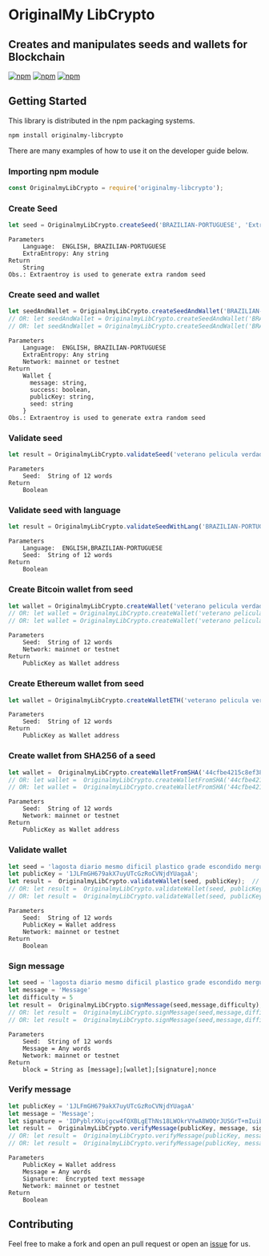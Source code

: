 # OriginalMy LibCrypto

## Creates and manipulates seeds and wallets for Blockchain

[![npm](https://img.shields.io/npm/v/originalmy-libcrypto.svg)](https://www.npmjs.com/package/originalmy-libcrypto)
[![npm](https://img.shields.io/npm/dt/originalmy-libcrypto.svg)](https://www.npmjs.com/package/originalmy-libcrypto)
[![npm](https://img.shields.io/npm/l/originalmy-libcrypto.svg)](https://www.npmjs.com/package/originalmy-libcrypto)

## Getting Started

This library is distributed in the npm packaging systems.

```sh
npm install originalmy-libcrypto
```

There are many examples of how to use it on the developer guide below.

### Importing npm module

```javascript
const OriginalmyLibCrypto = require('originalmy-libcrypto');
```

### Create Seed

```javascript
let seed = OriginalmyLibCrypto.createSeed('BRAZILIAN-PORTUGUESE', 'ExtraEntropy');
```

```text
Parameters
    Language:  ENGLISH, BRAZILIAN-PORTUGUESE
    ExtraEntropy: Any string
Return
    String
Obs.: Extraentroy is used to generate extra random seed
```

### Create seed and wallet

```javascript
let seedAndWallet = OriginalmyLibCrypto.createSeedAndWallet('BRAZILIAN-PORTUGUESE', 'ExtraEntropy'); // MAINNET
// OR: let seedAndWallet = OriginalmyLibCrypto.createSeedAndWallet('BRAZILIAN-PORTUGUESE', 'ExtraEntropy', 'mainnet'); // MAINNET
// OR: let seedAndWallet = OriginalmyLibCrypto.createSeedAndWallet('BRAZILIAN-PORTUGUESE', 'ExtraEntropy', 'testnet'); // TESTNET
```

```text
Parameters
    Language:  ENGLISH, BRAZILIAN-PORTUGUESE
    ExtraEntropy: Any string
    Network: mainnet or testnet
Return
    Wallet {
      message: string,
      success: boolean,
      publicKey: string,
      seed: string
    }
Obs.: Extraentroy is used to generate extra random seed
```

### Validate seed

```javascript
let result = OriginalmyLibCrypto.validateSeed('veterano pelicula verdadeiro cambalhota curso poeta coisa balanco patife companhia governo regra');
```

```text
Parameters
    Seed:  String of 12 words
Return
    Boolean
```

### Validate seed with language

```javascript
let result = OriginalmyLibCrypto.validateSeedWithLang('BRAZILIAN-PORTUGUESE','veterano pelicula verdadeiro cambalhota curso poeta coisa balanco patife companhia governo regra');
```

```text
Parameters
    Language:  ENGLISH,BRAZILIAN-PORTUGUESE
    Seed:  String of 12 words
Return
    Boolean
```

### Create Bitcoin wallet from seed

```javascript
let wallet = OriginalmyLibCrypto.createWallet('veterano pelicula verdadeiro cambalhota curso poeta coisa balanco patife companhia governo regra'); // MAINNET
// OR: let wallet = OriginalmyLibCrypto.createWallet('veterano pelicula verdadeiro cambalhota curso poeta coisa balanco patife companhia governo regra', 'mainnet'); // MAINNET
// OR: let wallet = OriginalmyLibCrypto.createWallet('veterano pelicula verdadeiro cambalhota curso poeta coisa balanco patife companhia governo regra', 'testnet'); // TESTNET
```

```text
Parameters
    Seed:  String of 12 words
    Network: mainnet or testnet
Return
    PublicKey as Wallet address
```

### Create Ethereum wallet from seed

```javascript
let wallet = OriginalmyLibCrypto.createWalletETH('veterano pelicula verdadeiro cambalhota curso poeta coisa balanco patife companhia governo regra');
```

```text
Parameters
    Seed:  String of 12 words
Return
    PublicKey as Wallet address
```

### Create wallet from SHA256 of a seed

```javascript
let wallet =  OriginalmyLibCrypto.createWalletFromSHA('44cfbe4215c8ef38a2e02c2b1870d4d57902f78a581e5e3974b548ba90a7661b'); // MAINNET
// OR: let wallet =  OriginalmyLibCrypto.createWalletFromSHA('44cfbe4215c8ef38a2e02c2b1870d4d57902f78a581e5e3974b548ba90a7661b', 'mainnet'); // MAINNET
// OR: let wallet =  OriginalmyLibCrypto.createWalletFromSHA('44cfbe4215c8ef38a2e02c2b1870d4d57902f78a581e5e3974b548ba90a7661b', 'testnet'); // TESTNET
```

```text
Parameters
    Seed:  String of 12 words
    Network: mainnet or testnet
Return
    PublicKey as Wallet address
```

### Validate wallet

```javascript
let seed = 'lagosta diario mesmo dificil plastico grade escondido mergulho acolher remeter areia herdar';
let publicKey = '1JLFmGH679akX7uyUTcGzRoCVNjdYUagaA';
let result =  OriginalmyLibCrypto.validateWallet(seed, publicKey);  // MAINNET
// OR: let result =  OriginalmyLibCrypto.validateWallet(seed, publicKey, 'mainnet'); // MAINNET
// OR: let result =  OriginalmyLibCrypto.validateWallet(seed, publicKey, 'testnet'); // TESTNET
```

```text
Parameters
    Seed:  String of 12 words
    PublicKey = Wallet address
    Network: mainnet or testnet
Return
    Boolean
```

### Sign message

```javascript
let seed = 'lagosta diario mesmo dificil plastico grade escondido mergulho acolher remeter areia herdar';
let message = 'Message'
let difficulty = 5
let result =  OriginalmyLibCrypto.signMessage(seed,message,difficulty); // MAINNET
// OR: let result =  OriginalmyLibCrypto.signMessage(seed,message,difficulty, 'mainnet'); // MAINNET
// OR: let result =  OriginalmyLibCrypto.signMessage(seed,message,difficulty, 'testnet'); // TESTNET
```

```text
Parameters
    Seed:  String of 12 words
    Message = Any words
    Network: mainnet or testnet
Return
    block = String as [message];[wallet];[signature];nonce
```

### Verify message

```javascript
let publicKey = '1JLFmGH679akX7uyUTcGzRoCVNjdYUagaA'
let message = 'Message';
let signature = 'IDPyblrXKujgcw4fQXBLgEThNs18LWOkrVYwA8WOQrJUSGrT+mIuiL17aWm72GcMO4SsK24j/vZXl5mAj5tPQIc=';
let result =  OriginalmyLibCrypto.verifyMessage(publicKey, message, signature); // MAINNET
// OR: let result =  OriginalmyLibCrypto.verifyMessage(publicKey, message, signature, 'mainnet'); // MAINNET
// OR: let result =  OriginalmyLibCrypto.verifyMessage(publicKey, message, signature, 'testnet'); // TESTNET
```

```text
Parameters
    PublicKey = Wallet address
    Message = Any words
    Signature:  Encrypted text message
    Network: mainnet or testnet
Return
    Boolean
```

## Contributing

Feel free to make a fork and open an pull request or open an [issue](https://github.com/OriginalMy/originalmy-libcrypto/issues/new) for us.
